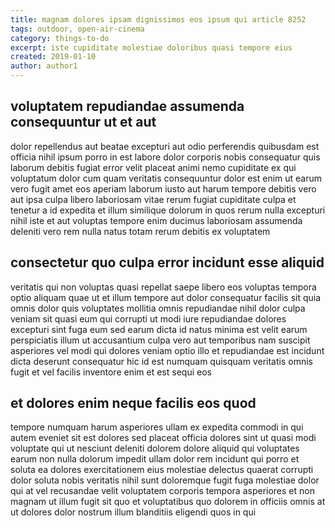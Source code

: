 ```yaml
---
title: magnam dolores ipsam dignissimos eos ipsum qui article 8252
tags: outdoor, open-air-cinema
category: things-to-do
excerpt: iste cupiditate molestiae doloribus quasi tempore eius
created: 2019-01-10
author: author1
---
```


## voluptatem repudiandae assumenda consequuntur ut et aut

dolor repellendus aut beatae excepturi aut odio perferendis quibusdam est officia nihil ipsum porro in est labore dolor corporis nobis consequatur quis laborum debitis fugiat error velit placeat animi nemo cupiditate ex qui voluptatum dolor cum quam veritatis consequuntur dolor est enim ut earum vero fugit amet eos aperiam laborum iusto aut harum tempore debitis vero aut ipsa culpa libero laboriosam vitae rerum fugiat cupiditate culpa et tenetur a id expedita et illum similique dolorum in quos rerum nulla excepturi nihil iste et aut voluptas tempore enim ducimus laboriosam assumenda deleniti vero rem nulla natus totam rerum debitis ex voluptatem

## consectetur quo culpa error incidunt esse aliquid

veritatis qui non voluptas quasi repellat saepe libero eos voluptas tempora optio aliquam quae ut et illum tempore aut dolor consequatur facilis sit quia omnis dolor quis voluptates mollitia omnis repudiandae nihil dolor culpa veniam sit quasi eum qui corrupti ut modi iure repudiandae dolores excepturi sint fuga eum sed earum dicta id natus minima est velit earum perspiciatis illum ut accusantium culpa vero aut temporibus nam suscipit asperiores vel modi qui dolores veniam optio illo et repudiandae est incidunt dicta deserunt consequatur hic id est numquam quisquam veritatis omnis fugit et vel facilis inventore enim et est sequi eos

## et dolores enim neque facilis eos quod

tempore numquam harum asperiores ullam ex expedita commodi in qui autem eveniet sit est dolores sed placeat officia dolores sint ut quasi modi voluptate qui ut nesciunt deleniti dolorem dolore aliquid qui voluptates earum non nulla dolorum impedit ullam dolor rem incidunt qui porro et soluta ea dolores exercitationem eius molestiae delectus quaerat corrupti dolor soluta nobis veritatis nihil sunt doloremque fugit fuga molestiae dolor qui at vel recusandae velit voluptatem corporis tempora asperiores et non magnam ut illum fugit sit quo et voluptatibus quo dolorem in officiis omnis at ut dolores dolor nostrum illum blanditiis eligendi quos in qui
